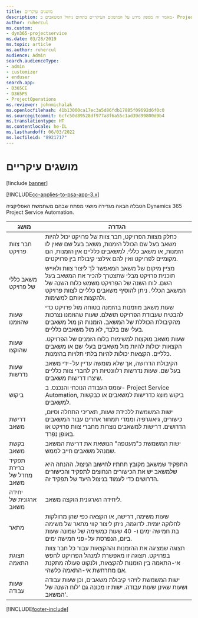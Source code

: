 ```yaml
---
title: מושגים עיקריים
description: מאמר זה מספק מידע על המושגים העיקריים בתחום ניהול המשאבים ב- Project Service Automation.
author: ruhercul
ms.custom:
- dyn365-projectservice
ms.date: 03/28/2019
ms.topic: article
ms.author: ruhercul
audience: Admin
search.audienceType:
- admin
- customizer
- enduser
search.app:
- D365CE
- D365PS
- ProjectOperations
ms.reviewer: johnmichalak
ms.openlocfilehash: 41b13000ca17ec3a5d86fdb17885f09692d6f0c0
ms.sourcegitcommit: 6cfc50d89528df977a8f6a55c1ad39d99800d9b4
ms.translationtype: HT
ms.contentlocale: he-IL
ms.lasthandoff: 06/03/2022
ms.locfileid: "8921717"
---
```

# <a name="key-concepts"></a>מושגים עיקריים

[!include [banner](../includes/psa-now-project-operations.md)]

[!INCLUDE[cc-applies-to-psa-app-3.x](../includes/cc-applies-to-psa-app-3x.md)]

הטבלה הבאה מגדירה מושגי מפתח שבהם משתמשת האפליקציה Dynamics 365 Project Service Automation.

| מושג                    | הגדרה |
|----------------------------|------------|
| חבר צוות פרויקט        | כחלק מצוות הפרויקט, חבר צוות של פרויקט יכול להיות משאב בעל שם הכולל הזמנות, משאב בעל שם שאין לו הזמנות, או משאב כללי. למשאבים כלליים אין הזמנות, הם מקומיים לפרויקט ואין להם אילוצי קיבולת בין פרויקטים. |
| משאב כללי של פרויקט   | מציין מיקום של משאב המאפשר לך ליצור צוות ולאייש תוכנית פרויקט מבלי שתצטרך להכיר את המשאב בעל השם. לוח השנה של הפרויקט משמש כלוח השנה של המשאב הכללי. ניתן להוסיף משאבים כלליים לצוות פרויקט ולהקצות אותם למשימות. |
| שעות שהוזמנו               | שעות משאב מוזמנות בהזמנה בטוחה מול פרויקט כדי להבטיח שעבודת הפרויקט תושלם. שעות שהוזמנו נצרכות מהקיבולת הכוללת של המשאב. הזמנות הן מול משאבים בעלי שם בלבד, לא מול משאבים כלליים. |
| שעות שהוקצו             | שעות משאב מוקצות למשימות בלוח הזמנים של הפרויקט. הקצאות יכולות להיות מול משאבים בעלי שם או משאבים כלליים. הקצאות יכולות להיות בלתי תלויות בהזמנות. |
| שעות נדרשות             | הקיבולת הדרושה, אך שלא מומשה עדיין על-ידי משאב בעל שם. שעות נדרשות רלוונטיות רק לחברי צוות כלליים שיצרו דרישות משאבים. |
| ביקוש                     | עומס העבודה הנוכחי והנכנס. ב- Project Service Automation, ביקוש מוצג כדרישות למשאבים או כבקשות למשאבים. |
| דרישת משאב       | ישות המשמשת ללכידת שעות, תאריכי התחלה וסיום, כישורים, גיאוגרפיה וממדי תמחור אחרים עבור המשאבים הדרושים. דרישות למשאבים נוצרות מחברי צוות פרויקט או באופן נפרד. |
| בקשת משאב           | ישות המשמשת כ"מעטפה" הנושאת את דרישת המשאב שמנהל משאבים חייב לממש. |
| תפקיד ברירת מחדל של משאב      | התפקיד שמשאב מקובץ תחתיו לחישוב הניצול. ההנחה היא שלמשאב יש את הכישורים הנחוצים לתפקיד והכישורים הדרושים כדי לעמוד בניצול היעד של תפקיד זה. |
| יחידה ארגונית של משאב | ליחידה הארגונית הוקצה משאב. |
| מתאר                    | שעות משימה, דרישה, או הקצאה כפי שהן מחולקות לחלוקה יומית. לדוגמה, ניתן ליצור קווי מתאר של משימה בת חמישה ימים ו- 40 שעות כמשימה של שמונה שעות ביום, הנפרסת על-פני חמישה ימים. |
| תצוגת התאמה        | תצוגה שמציגה את ההזמנות וההקצאות עבור כל חבר צוות בפרויקט. תצוגה זו מאפשרת למנהל הפרויקט לחפש אי-התאמה בין הזמנות להקצאות, ולנקוט פעולה מתקנת אם מתרחשת אי-התאמה כלשהי. |
| שעות עבודה                 | ישות המשמשת לזיהוי קיבולת משאבים, וכן שעות עבודה ושעות שאינן שעות עבודה. ישות זו מכונה גם 'לוח השנה של המשאב'. |


[!INCLUDE[footer-include](../includes/footer-banner.md)]
